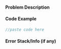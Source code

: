 <!-- markdownlint-disable first-header-h1 no-multiple-blanks first-line-h1 required-headers -->
#### Problem Description



#### Code Example

````js
//paste code here
````

#### Error Stack/Info (if any)


